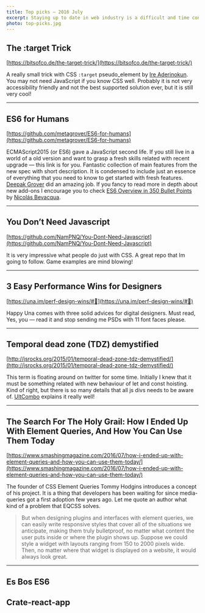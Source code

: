 ```yaml
---
title: Top picks — 2016 July
excerpt: Staying up to date in web industry is a difficult and time consuming task. I would like to share with you my top finds from the past month.
photo: top-picks.jpg
---
```


## The :target Trick

[https://bitsofco.de/the-target-trick/](https://bitsofco.de/the-target-trick/)

A really small trick with CSS `:target` pseudo_element by [Ire Aderinokun](https://twitter.com/ireaderinokun). You may not need JavaScript if you know CSS well. Probably it is not very accessibility friendly and not the best supported solution ever, but it is still very cool!

- - -

## ES6 for Humans

[https://github.com/metagrover/ES6-for-humans](https://github.com/metagrover/ES6-for-humans)

ECMAScript2015 (or ES6) gave a JavaScript second life. If you still live in a world of a old version and want to grasp a fresh skills related with recent upgrade — this link is for you. Fantastic collection of main features from the new spec with short description. It is condensed to include just an essence of everything that you need to know to get started with fresh features. [Deepak Grover](https://twitter.com/metagrover) did an amazing job. If you fancy to read more in depth about new add-ons I encourage you to check [ES6 Overview in 350 Bullet Points](https://ponyfoo.com/articles/es6) by [Nicolás Bevacqua](https://twitter.com/nzgb).

- - -

## You Don’t Need Javascript

[https://github.com/NamPNQ/You-Dont-Need-Javascript](https://github.com/NamPNQ/You-Dont-Need-Javascript)

It is very impressive what people do just with CSS. A great repo that Im going to follow. Game examples are mind blowing!

- - -

## 3 Easy Performance Wins for Designers

[https://una.im/perf-design-wins/#💁](https://una.im/perf-design-wins/#💁)

Happy Una comes with three solid advices for digital designers. Must read, Yes, you — read it and stop sending me PSDs with 11 font faces please.

- - -

## Temporal dead zone (TDZ) demystified

[http://jsrocks.org/2015/01/temporal-dead-zone-tdz-demystified/](http://jsrocks.org/2015/01/temporal-dead-zone-tdz-demystified/)

This term is floating around on twitter for some time. Initially I knew that it must be something related with new behaviour of let and const hoisting. Kind of right, but there is so many details that all js divs needs to be aware of. [UltCombo](https://twitter.com/Ult_Combo) explains it really well!

- - -

## The Search For The Holy Grail: How I Ended Up With Element Queries, And How You Can Use Them Today

[https://www.smashingmagazine.com/2016/07/how-i-ended-up-with-element-queries-and-how-you-can-use-them-today/](https://www.smashingmagazine.com/2016/07/how-i-ended-up-with-element-queries-and-how-you-can-use-them-today/)

The founder of CSS Element Queries Tommy Hodgins introduces a concept of his project. It is a thing that developers has been waiting for since media-queries got a first adoption few years ago. Let me quote an author what kind of a problem that EQCSS solves.

> But when designing plugins and interfaces with element queries, we can easily write responsive styles that cover all of the situations we anticipate, making them truly bulletproof, no matter what content the user puts inside or where the plugin shows up. Suppose we could style a widget with layouts ranging from 150 to 2000 pixels wide. Then, no matter where that widget is displayed on a website, it would always look great.

- - -

## Es Bos ES6

## Crate-react-app
